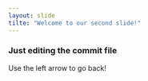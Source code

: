 ```yaml
---
layout: slide
tilte: "Welcome to our second slide!"
---
```

### Just editing the commit file
Use the left arrow to go back!
